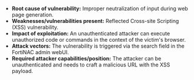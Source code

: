 - **Root cause of vulnerability:** Improper neutralization of input during web page generation.
- **Weaknesses/vulnerabilities present:** Reflected Cross-site Scripting (XSS) vulnerability.
- **Impact of exploitation:** An unauthenticated attacker can execute unauthorized code or commands in the context of the victim's browser.
- **Attack vectors:** The vulnerability is triggered via the search field in the FortiNAC admin webUI.
- **Required attacker capabilities/position:** The attacker can be unauthenticated and needs to craft a malicious URL with the XSS payload.